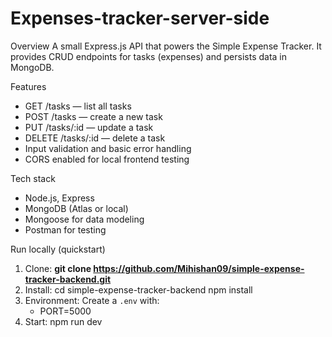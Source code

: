 # Expenses-tracker-server-side
Overview
A small Express.js API that powers the Simple Expense Tracker. It provides CRUD endpoints for tasks (expenses) and persists data in MongoDB.

Features
- GET /tasks — list all tasks
- POST /tasks — create a new task
- PUT /tasks/:id — update a task
- DELETE /tasks/:id — delete a task
- Input validation and basic error handling
- CORS enabled for local frontend testing

Tech stack
- Node.js, Express
- MongoDB (Atlas or local)
- Mongoose for data modeling
- Postman for testing





Run locally (quickstart)
1. Clone:
   **git clone https://github.com/Mihishan09/simple-expense-tracker-backend.git**
2. Install:
   cd simple-expense-tracker-backend
   npm install
3. Environment:
   Create a `.env` with:
   - PORT=5000
4. Start:
   npm run dev